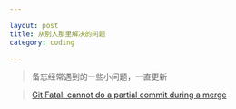 ```yaml
---

layout: post
title: 从别人那里解决的问题
category: coding

---
```


> 备忘经常遇到的一些小问题，一直更新

<!--more-->

> [Git Fatal: cannot do a partial commit during a merge](http://blog.csdn.net/iefreer/article/details/7697799)
